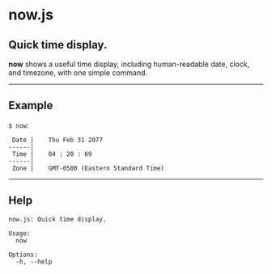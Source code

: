 <!-- GENERATED FILE. DO NOT EDIT. -->
# **now**.js
## Quick time display.

**now** shows a useful time display, including human-readable date, clock, and timezone, with one simple command.

---

## Example

`$ now`:

```
 Date |    Thu Feb 31 2077
------|
 Time |    04 : 20 : 69
------|
 Zone |    GMT-0500 (Eastern Standard Time)
```

---

## Help
```
now.js: Quick time display.

Usage:
  now

Options:
  -h, --help
```